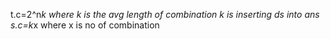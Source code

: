 t.c=2^n*k
where k is the avg length of combination
k is inserting ds into ans
​
s.c=k*x
where x is no of combination